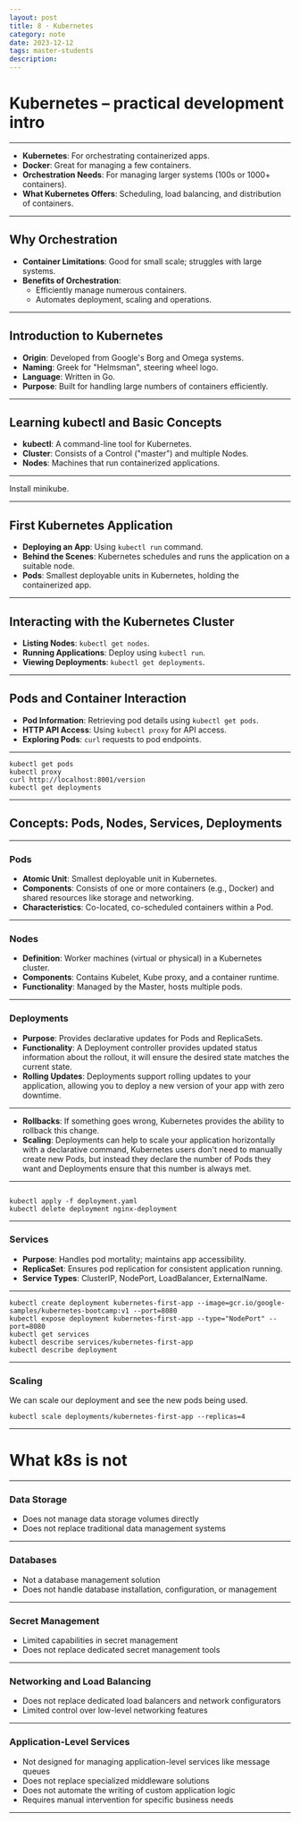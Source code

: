 ```yaml
---
layout: post
title: 8 · Kubernetes
category: note
date: 2023-12-12
tags: master-students
description:
---
```


# Kubernetes – practical development intro

---

- **Kubernetes**: For orchestrating containerized apps.
- **Docker**: Great for managing a few containers.
- **Orchestration Needs**: For managing larger systems (100s or 1000+ containers).
- **What Kubernetes Offers**: Scheduling, load balancing, and distribution of containers.

---

## Why Orchestration

- **Container Limitations**: Good for small scale; struggles with large systems.
- **Benefits of Orchestration**:
    - Efficiently manage numerous containers.
    - Automates deployment, scaling and operations.

---

## Introduction to Kubernetes

- **Origin**: Developed from Google's Borg and Omega systems.
- **Naming**: Greek for "Helmsman", steering wheel logo.
- **Language**: Written in Go.
- **Purpose**: Built for handling large numbers of containers efficiently.

---

## Learning kubectl and Basic Concepts

- **kubectl**: A command-line tool for Kubernetes.
- **Cluster**: Consists of a Control ("master") and multiple Nodes.
- **Nodes**: Machines that run containerized applications.

---

Install minikube.

---

## First Kubernetes Application

- **Deploying an App**: Using `kubectl run` command.
- **Behind the Scenes**: Kubernetes schedules and runs the application on a suitable node.
- **Pods**: Smallest deployable units in Kubernetes, holding the containerized app.

---

## Interacting with the Kubernetes Cluster

- **Listing Nodes**: `kubectl get nodes`.
- **Running Applications**: Deploy using `kubectl run`.
- **Viewing Deployments**: `kubectl get deployments`.

---

## Pods and Container Interaction

- **Pod Information**: Retrieving pod details using `kubectl get pods`.
- **HTTP API Access**: Using `kubectl proxy` for API access.
- **Exploring Pods**: `curl` requests to pod endpoints.

---

```shell
kubectl get pods
kubectl proxy
curl http://localhost:8001/version
kubectl get deployments
```

---

## Concepts: Pods, Nodes, Services, Deployments

---

### Pods

- **Atomic Unit**: Smallest deployable unit in Kubernetes.
- **Components**: Consists of one or more containers (e.g., Docker) and shared resources like storage and networking.
- **Characteristics**: Co-located, co-scheduled containers within a Pod.

---

### Nodes

- **Definition**: Worker machines (virtual or physical) in a Kubernetes cluster.
- **Components**: Contains Kubelet, Kube proxy, and a container runtime.
- **Functionality**: Managed by the Master, hosts multiple pods.

---

### Deployments

- **Purpose**: Provides declarative updates for Pods and ReplicaSets.
- **Functionality**: A Deployment controller provides updated status information about the rollout, it will ensure the desired state matches the current state.
- **Rolling Updates**: Deployments support rolling updates to your application, allowing you to deploy a new version of your app with zero downtime.

---

- **Rollbacks**: If something goes wrong, Kubernetes provides the ability to rollback this change.
- **Scaling**: Deployments can help to scale your application horizontally with a declarative command, Kubernetes users don't need to manually create new Pods, but instead they declare the number of Pods they want and Deployments ensure that this number is always met.

---

```shell

kubectl apply -f deployment.yaml
kubectl delete deployment nginx-deployment
```

---

### Services

- **Purpose**: Handles pod mortality; maintains app accessibility.
- **ReplicaSet**: Ensures pod replication for consistent application running.
- **Service Types**: ClusterIP, NodePort, LoadBalancer, ExternalName.


---

```shell
kubectl create deployment kubernetes-first-app --image=gcr.io/google-samples/kubernetes-bootcamp:v1 --port=8080
kubectl expose deployment kubernetes-first-app --type="NodePort" --port=8080
kubectl get services
kubectl describe services/kubernetes-first-app
kubectl describe deployment
```

---

### Scaling

We can scale our deployment and see the new pods being used.

```shell
kubectl scale deployments/kubernetes-first-app --replicas=4
```

---

# What k8s is not

---

### Data Storage
- Does not manage data storage volumes directly
- Does not replace traditional data management systems

---

### Databases
- Not a database management solution
- Does not handle database installation, configuration, or management

---

### Secret Management
- Limited capabilities in secret management
- Does not replace dedicated secret management tools

---

### Networking and Load Balancing
- Does not replace dedicated load balancers and network configurators
- Limited control over low-level networking features

---

### Application-Level Services
- Not designed for managing application-level services like message queues
- Does not replace specialized middleware solutions
- Does not automate the writing of custom application logic
- Requires manual intervention for specific business needs

---

